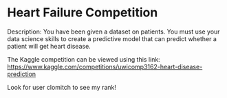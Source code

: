 # Heart Failure Competition

Description: You have been given a dataset on patients. You must use your data science skills to create a predictive model that can predict whether a patient will get heart disease.

The Kaggle competition can be viewed using this link: https://www.kaggle.com/competitions/uwicomp3162-heart-disease-prediction

Look for user clomitch to see my rank!
